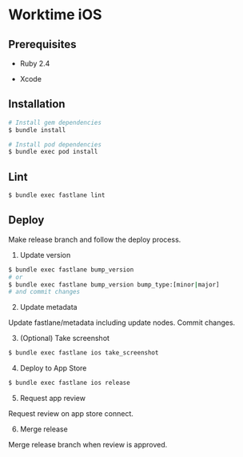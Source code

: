 Worktime iOS
===

## Prerequisites

- Ruby 2.4

- Xcode


## Installation

```bash
# Install gem dependencies
$ bundle install

# Install pod dependencies
$ bundle exec pod install
```


## Lint

```bash
$ bundle exec fastlane lint
```


## Deploy

Make release branch and follow the deploy process.

1. Update version

```bash
$ bundle exec fastlane bump_version
# or
$ bundle exec fastlane bump_version bump_type:[minor|major]
# and commit changes
```

2. Update metadata

Update fastlane/metadata including update nodes. Commit changes.

3. (Optional) Take screenshot

```bash
$ bundle exec fastlane ios take_screenshot
```

4. Deploy to App Store

```bash
$ bundle exec fastlane ios release
```

5. Request app review

Request review on app store connect.

6. Merge release

Merge release branch when review is approved.
